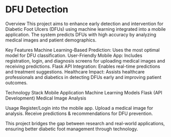 # DFU Detection
Overview This project aims to enhance early detection and intervention for Diabetic Foot Ulcers (DFUs) using machine learning integrated into a mobile application. The system predicts DFUs with high accuracy by analyzing medical images and patient demographics.

Key Features Machine Learning-Based Prediction: 
Uses the most optimal model for DFU classification. User-Friendly Mobile App: Includes registration, login, and diagnosis screens for uploading medical images and receiving predictions. Flask API Integration: Enables real-time predictions and treatment suggestions. Healthcare Impact: Assists healthcare professionals and diabetics in detecting DFUs early and improving patient outcomes.

Technology Stack Mobile Application Machine Learning Models Flask (API Development) Medical Image Analysis

Usage Register/Login into the mobile app. Upload a medical image for analysis. Receive predictions & recommendations for DFU prevention.

This project bridges the gap between research and real-world applications, ensuring better diabetic foot management through technology.
